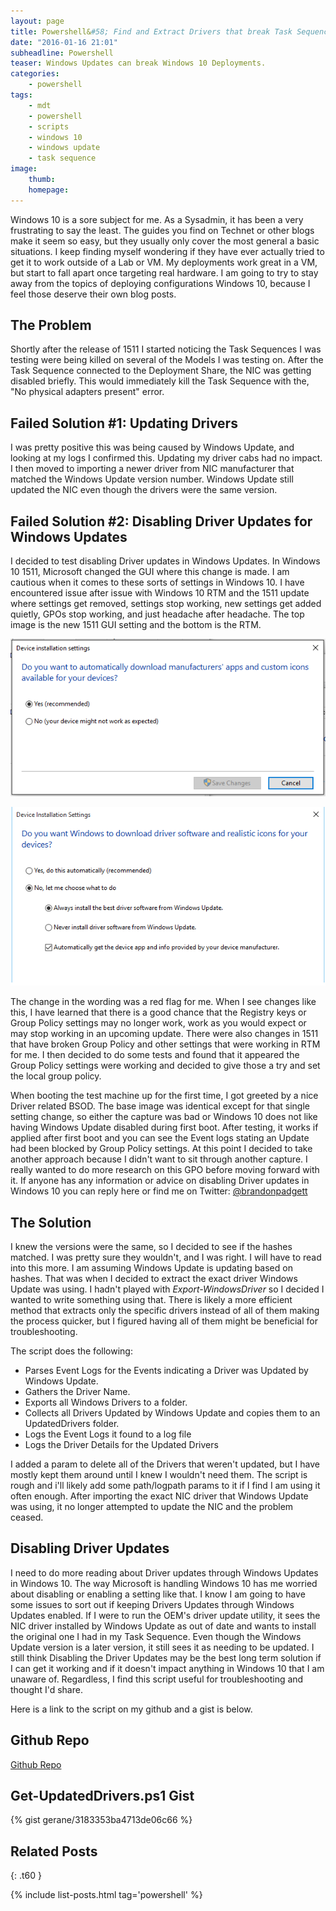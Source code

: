 ```yaml
---
layout: page
title: Powershell&#58; Find and Extract Drivers that break Task Sequences in Windows 10.
date: "2016-01-16 21:01"
subheadline: Powershell
teaser: Windows Updates can break Windows 10 Deployments.
categories:
    - powershell
tags:
    - mdt
    - powershell
    - scripts
    - windows 10
    - windows update
    - task sequence
image:
    thumb:
    homepage:
---
```


Windows 10 is a sore subject for me. As a Sysadmin, it has been a very frustrating to say the least. The guides you find on Technet or other blogs make it seem so easy, but they usually only cover the most general a basic situations. I keep finding myself wondering if they have ever actually tried to get it to work outside of a Lab or VM. My deployments work great in a VM, but start to fall apart once targeting real hardware. I am going to try to stay away from the topics of deploying configurations Windows 10, because I feel those deserve their own blog posts.

## The Problem

Shortly after the release of 1511 I started noticing the Task Sequences I was testing were being killed on several of the Models I was testing on. After the Task Sequence connected to the Deployment Share, the NIC was getting disabled briefly. This would immediately kill the Task Sequence with the, "No physical adapters present" error.

## Failed Solution #1: Updating Drivers

I was pretty positive this was being caused by Windows Update, and looking at my logs I confirmed this. Updating my driver cabs had no impact. I then moved to importing a newer driver from NIC manufacturer that matched the Windows Update version number. Windows Update still updated the NIC even though the drivers were the same version.

## Failed Solution #2: Disabling Driver Updates for Windows Updates

I decided to test disabling Driver updates in Windows Updates. In Windows 10 1511, Microsoft changed the GUI where this change is made. I am cautious when it comes to these sorts of settings in Windows 10. I have encountered issue after issue with Windows 10 RTM and the 1511 update where settings get removed, settings stop working, new settings get added quietly, GPOs stop working, and just headache after headache. The top image is the new 1511 GUI setting and the bottom is the RTM.

![1511 Settings](\images\2016\01\1511.PNG)

![RTM Settings](\images\2016\01\rtm.PNG)

The change in the wording was a red flag for me. When I see changes like this, I have learned that there is a good chance that the Registry keys or Group Policy settings may no longer work, work as you would expect or may stop working in an upcoming update. There were also changes in 1511 that have broken Group Policy and other settings that were working in RTM for me. I then decided to do some tests and found that it appeared the Group Policy settings were working and decided to give those a try and set the local group policy.

When booting the test machine up for the first time, I got greeted by a nice Driver related BSOD. The base image was identical except for that single setting change, so either the capture was bad or Windows 10 does not like having Windows Update disabled during first boot. After testing, it works if applied after first boot and you can see the Event logs stating an Update had been blocked by Group Policy settings. At this point I decided to take another approach because I didn't want to sit through another capture. I really wanted to do more research on this GPO before moving forward with it. If anyone has any information or advice on disabling Driver updates in Windows 10 you can reply here or find me on Twitter: [@brandonpadgett][0aeb2f66]

  [0aeb2f66]: https://twitter.com/BrandonPadgett "Twitter"

## The Solution

I knew the versions were the same, so I decided to see if the hashes matched. I was pretty sure they wouldn't, and I was right. I will have to read into this more. I am assuming Windows Update is updating based on hashes. That was when I decided to extract the exact driver Windows Update was using. I hadn't played with *Export-WindowsDriver* so I decided I wanted to write something using that. There is likely a more efficient method that extracts only the specific drivers instead of all of them making the process quicker, but I figured having all of them might be beneficial for troubleshooting.

The script does the following:

* Parses Event Logs for the Events indicating a Driver was Updated by Windows Update.
* Gathers the Driver Name.
* Exports all Windows Drivers to a folder.
* Collects all Drivers Updated by Windows Update and copies them to an UpdatedDrivers folder.
* Logs the Event Logs it found to a log file
* Logs the Driver Details for the Updated Drivers

I added a param to delete all of the Drivers that weren't updated, but I have mostly kept them around until I knew I wouldn't need them. The script is rough and i'll likely add some path/logpath params to it if I find I am using it often enough. After importing the exact NIC driver that Windows Update was using, it no longer attempted to update the NIC and the problem ceased.

## Disabling Driver Updates

I need to do more reading about Driver updates through Windows Updates in Windows 10. The way Microsoft is handling Windows 10 has me worried about disabling or enabling a setting like that. I know I am going to have some issues to sort out if keeping Drivers Updates through Windows Updates enabled. If I were to run the OEM's driver update utility, it sees the NIC driver installed by Windows Update as out of date and wants to install the original one I had in my Task Sequence. Even though the Windows Update version is a later version, it still sees it as needing to be updated. I still think Disabling the Driver Updates may be the best long term solution if I can get it working and if it doesn't impact anything in Windows 10 that I am unaware of. Regardless, I find this script useful for troubleshooting and thought I'd share.

Here is a link to the script on my github and a gist is below.

## Github Repo
[Github Repo][ee56304e]

  [ee56304e]: https://github.com/gerane/PowerShell/blob/master/scripts/Get-UpdatedDrivers.ps1 "Get-UpdatedDrivers.ps1"

## Get-UpdatedDrivers.ps1 Gist

{% gist gerane/3183353ba4713de06c66 %}


## Related Posts
{: .t60 }

{% include list-posts.html tag='powershell' %}
